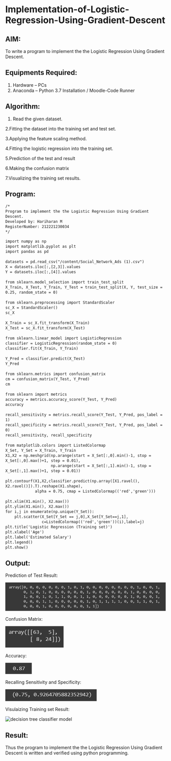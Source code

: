 # Implementation-of-Logistic-Regression-Using-Gradient-Descent

## AIM:
To write a program to implement the the Logistic Regression Using Gradient Descent.

## Equipments Required:
1. Hardware – PCs
2. Anaconda – Python 3.7 Installation / Moodle-Code Runner

## Algorithm:
1. Read the given dataset.
   
2.Fitting the dataset into the training set and test set.
   
3.Applying the feature scaling method.
   
4.Fitting the logistic regression into the training set.
   
5.Prediction of the test and result
   
6.Making the confusion matrix
   
7.Visualizing the training set results.

## Program:
```
/*
Program to implement the the Logistic Regression Using Gradient Descent.
Developed by: Hariharan M
RegisterNumber: 212221230034
*/
```
~~~
import numpy as np
import matplotlib.pyplot as plt
import pandas as pd

datasets = pd.read_csv("/content/Social_Network_Ads (1).csv")
X = datasets.iloc[:,[2,3]].values
Y = datasets.iloc[:,[4]].values

from sklearn.model_selection import train_test_split
X_Train, X_Test, Y_Train, Y_Test = train_test_split(X, Y, test_size = 0.25, random_state = 0)

from sklearn.preprocessing import StandardScaler
sc_X = StandardScaler()
sc_X

X_Train = sc_X.fit_transform(X_Train)
X_Test = sc_X.fit_transform(X_Test)

from sklearn.linear_model import LogisticRegression
classifier = LogisticRegression(random_state = 0)
classifier.fit(X_Train, Y_Train)

Y_Pred = classifier.predict(X_Test)
Y_Pred

from sklearn.metrics import confusion_matrix
cm = confusion_matrix(Y_Test, Y_Pred)
cm

from sklearn import metrics
accuracy = metrics.accuracy_score(Y_Test, Y_Pred)
accuracy

recall_sensitivity = metrics.recall_score(Y_Test, Y_Pred, pos_label = 1)
recall_specificity = metrics.recall_score(Y_Test, Y_Pred, pos_label = 0)
recall_sensitivity, recall_specificity

from matplotlib.colors import ListedColormap
X_Set, Y_Set = X_Train, Y_Train
X1,X2 = np.meshgrid(np.arange(start = X_Set[:,0].min()-1, stop = X_Set[:,0].max()+1, step = 0.01), 
                    np.arange(start = X_Set[:,1].min()-1, stop = X_Set[:,1].max()+1, step = 0.01))

plt.contourf(X1,X2,classifier.predict(np.array([X1.ravel(),
X2.ravel()]).T).reshape(X1.shape),
             alpha = 0.75, cmap = ListedColormap(('red','green')))

plt.xlim(X1.min(), X2.max())
plt.ylim(X1.min(), X2.max())
for i,j in enumerate(np.unique(Y_Set)):
    plt.scatter(X_Set[Y_Set == j,0],X_Set[Y_Set==j,1],
                c=ListedColormap(('red','green'))(i),label=j)
plt.title('Logistic Regression (Training set)')
plt.xlabel('Age')
plt.label('Estimated Salary')
plt.legend()
plt.show()
~~~
## Output:
Prediction of Test Result:

![decision tree classifier model](https://github.com/Hariharan-061102/-Implementation-of-Logistic-Regression-Using-Gradient-Descent/blob/main/1.jpg)

Confusion Matrix:

![decision tree classifier model](https://github.com/Hariharan-061102/-Implementation-of-Logistic-Regression-Using-Gradient-Descent/blob/main/2.jpg)

Accuracy:

![decision tree classifier model](https://github.com/Hariharan-061102/-Implementation-of-Logistic-Regression-Using-Gradient-Descent/blob/main/3.jpg)

Recalling Sensitivity and Specificity:

![decision tree classifier model](https://github.com/Hariharan-061102/-Implementation-of-Logistic-Regression-Using-Gradient-Descent/blob/main/4.jpg)

Visulaizing Training set Result:

![decision tree classifier model](https://github.com/Hariharan-061102/-Implementation-of-Logistic-Regression-Using-Gradient-Descent/blob/main/5.jpg)

## Result:
Thus the program to implement the the Logistic Regression Using Gradient Descent is written and verified using python programming.

